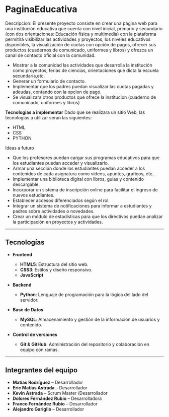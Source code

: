 # PaginaEducativa 

Descripcion: 
El presente proyecto consiste en crear una página web para una institución educativa que cuenta con nivel inicial, primario y secundario (con dos orientaciones: Educación física y multimedia) con la plataforma permitirá visibilizar las actividades y proyectos, los niveles educativos disponibles, la visualización de cuotas con opción de pagos, ofrecer sus productos (cuadernos de comunicado, uniformes y libros) y ofrezca un canal de contacto oficial con la comunidad.

* Mostrar a la comunidad las actividades que desarrolla la institución como proyectos, ferias de ciencias, orientaciones que dicta la escuela secundaria,etc.
* Generar un formulario de contacto.
* Implementar que los padres puedan visualizar las cuotas pagadas y adeudas, contando con la opcion de pago.
* Se visualizara otros productos que ofrece la institucion (cuaderno de comunicado, uniformes y libros)

**Tecnologias a implementar**
Dado que se realizara un sitio Web, las tecnologias a utilizar seran las siguientes:
* HTML
* CSS
* PYTHON

Ideas a futuro
    
* Que los profesores puedan cargar sus programas educativos para que los estudiantes puedan acceder y visualizarlo.
* Armar una sección donde los estudiantes puedan acceder a los contenidos de cada asignatura como videos, apuntes, graficos,  etc..
* Implementar una biblioteca digital con libros, guías y contenido descargable.
* Incorporar un sistema de inscripción online para facilitar el ingreso de nuevos estudiantes.
* Establecer accesos diferenciados según el rol.
* Integrar un sistema de notificaciones para informar a estudiantes y padres sobre actividades o novedades.
* Crear un módulo de estadísticas para que los directivos puedan analizar la participación en proyectos y actividades.
---
## Tecnologías

* **Frontend**
  - **HTML5**: Estructura del sitio web.
  - **CSS3**: Estilos y diseño responsivo.
  - **JavaScript** 

* **Backend**
  - **Python**: Lenguaje de programación para la lógica del lado del servidor.
  
* **Base de Datos**
  - **MySQL**: Almacenamiento y gestión de la información de usuarios y contenido.

* **Control de versiones**
  - **Git & GitHub**: Administración del repositorio y colaboración en equipo con ramas.

---

##  Integrantes del equipo

- **Matías Rodríguez** –  Desarrollador  
- **Eric Matías Astrada** – Desarrollador  
- **Kevin Astrada** – Scrum Master /Desarrollador  
- **Dolores Fernández Rubio** – Desarrolladora  
- **Franco Fernández Rubio** – Desarrollador  
- **Alejandro Gariglio** – Desarrollador  


